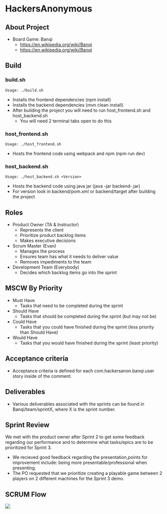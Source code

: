 # HackersAnonymous
## About Project
* Board Game: Banqi
  * https://en.wikipedia.org/wiki/Banqi
  * https://en.wikipedia.org/wiki/Banqi

## Build
### build.sh
```Usage: ./build.sh```
* Installs the frontend dependencies (npm install)
* Installs the backend dependencies (mvn clean install)
* After building the project you will need to run host_frontend.sh and host_backend.sh
    * You will need 2 terminal tabs open to do this

### host_frontend.sh
```Usage: ./host_frontend.sh```
* Hosts the frontend code using webpack and npm (npm run dev)

### host_backend.sh
```Usage: ./host_backend.sh <Version>```
* Hosts the backend code using java jar (java -jar backend-<Version>.jar)
* For version look in backend/pom.xml or backend/target after building the project

## Roles
* Product Owner (TA & Instructor)
  * Represents the client
  * Prioritize product backlog items
  * Makes executive decisions
* Scrum Master (Evan)
  * Manages the process
  * Ensures team has what it needs to deliver value
  * Removes impediments to the team
* Development Team (Everybody)
  * Decides which backlog items go into the sprint

## MSCW By Priority
* Must Have
  * Tasks that need to be completed during the sprint
* Should Have
  * Tasks that should be completed during the sprint (but may not be)
* Could Have
  * Tasks that you could have finished during the sprint (less priority than Should Have)
* Would Have
  * Tasks that you would have finished during the sprint (least priority)

## Acceptance criteria 
* Acceptance criteria is defined for each com.hackersanon.banqi.user story inside of the comment.  

## Deliverables
* Various deliverables associated with the sprints can be found in Banqi/team/sprintX, where X is the sprint number.

## Sprint Review 
We met with the product owner after Sprint 2 to get some feedback regarding our performance and to determine what tasks/epics are to be prioritized for Sprint 3. 
* We recieved good feedback regarding the presentation,points for improvement include: being more presentable/professional when presenting. 
* The PO requested that we prioritize creating a playable game between 2 players on 2 different machines for the Sprint 3 demo.  


## SCRUM Flow
![](Banqi/team/images/flow.png)
